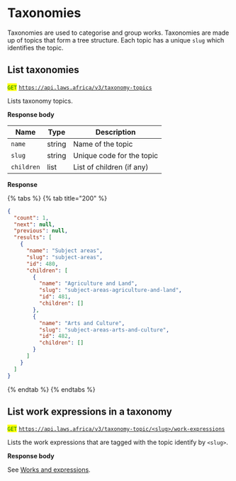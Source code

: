 # Taxonomies

Taxonomies are used to categorise and group works. Taxonomies are made up of topics that form a tree structure. Each topic has a unique `slug`  which identifies the topic.

## List taxonomies

<mark style="color:green;">`GET`</mark> [`https://api.laws.africa/v3/taxonomy-topics`](https://api.laws.africa/v3/taxonomy-topics)

Lists taxonomy topics.

**Response body**

| Name       | Type   | Description               |
| ---------- | ------ | ------------------------- |
| `name`     | string | Name of the topic         |
| `slug`     | string | Unique code for the topic |
| `children` | list   | List of children (if any) |

**Response**

{% tabs %}
{% tab title="200" %}
```json
{
  "count": 1,
  "next": null,
  "previous": null,
  "results": [
    {
      "name": "Subject areas",
      "slug": "subject-areas",
      "id": 480,
      "children": [
        {
          "name": "Agriculture and Land",
          "slug": "subject-areas-agriculture-and-land",
          "id": 481,
          "children": []
        },
        {
          "name": "Arts and Culture",
          "slug": "subject-areas-arts-and-culture",
          "id": 482,
          "children": []
        }
      ]
    }
  ]
}
```
{% endtab %}
{% endtabs %}

## List work expressions in a taxonomy

<mark style="color:green;">`GET`</mark> [`https://api.laws.africa/v3/taxonomy-topic/<slug>/work-expressions`](https://api.laws.africa/v3/taxonomy-topics)

Lists the work expressions that are tagged with the topic identify by `<slug>`.

**Response body**

See [Works and expressions](works-and-expressions/).
